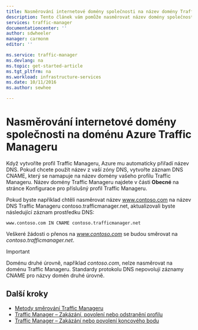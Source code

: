 ```yaml
---
title: Nasměrování internetové domény společnosti na název domény Traffic Manageru | Microsoft Docs
description: Tento článek vám pomůže nasměrovat název domény společnosti na název domény Traffic Manageru.
services: traffic-manager
documentationcenter: ''
author: sdwheeler
manager: carmonm
editor: ''

ms.service: traffic-manager
ms.devlang: na
ms.topic: get-started-article
ms.tgt_pltfrm: na
ms.workload: infrastructure-services
ms.date: 10/11/2016
ms.author: sewhee

---
```

# <a name="point-a-company-internet-domain-to-an-azure-traffic-manager-domain"></a>Nasměrování internetové domény společnosti na doménu Azure Traffic Manageru
Když vytvoříte profil Traffic Manageru, Azure mu automaticky přiřadí název DNS. Pokud chcete použít název z vaší zóny DNS, vytvořte záznam DNS CNAME, který se namapuje na název domény vašeho profilu Traffic Manageru. Název domény Traffic Manageru najdete v části **Obecné** na stránce Konfigurace pro příslušný profil Traffic Manageru.

Pokud byste například chtěli nasměrovat název www.contoso.com na název DNS Traffic Manageru contoso.trafficmanager.net, aktualizovali byste následující záznam prostředku DNS:

    www.contoso.com IN CNAME contoso.trafficmanager.net

Veškeré žádosti o přenos na *www.contoso.com* se budou směrovat na *contoso.trafficmanager.net*.

> [!IMPORTANT]
> Doménu druhé úrovně, například *contoso.com*, nelze nasměrovat na doménu Traffic Manageru. Standardy protokolu DNS nepovolují záznamy CNAME pro názvy domén druhé úrovně.
> 
> 

## <a name="next-steps"></a>Další kroky
* [Metody směrování Traffic Manageru](traffic-manager-routing-methods.md)
* [Traffic Manager – Zakázání, povolení nebo odstranění profilu](disable-enable-or-delete-a-profile.md)
* [Traffic Manager – Zakázání nebo povolení koncového bodu](disable-or-enable-an-endpoint.md)

<!--HONumber=Oct16_HO3-->


